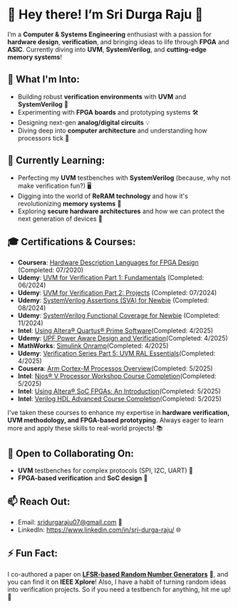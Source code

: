 # **👋 Hey there! I’m Sri Durga Raju 🌟**

I’m a **Computer & Systems Engineering** enthusiast with a passion for **hardware design**, **verification**, and bringing ideas to life through **FPGA** and **ASIC**. Currently diving into **UVM**, **SystemVerilog**, and **cutting-edge memory systems**!

## 👀 What I'm Into:
- Building robust **verification environments** with **UVM** and **SystemVerilog** 🔧
- Experimenting with **FPGA boards** and prototyping systems 🛠️
- Designing next-gen **analog/digital circuits** 💡
- Diving deep into **computer architecture** and understanding how processors tick 🧠

## 🌱 Currently Learning:
- Perfecting my **UVM** testbenches with **SystemVerilog** (because, why not make verification fun?) 🖥️
- Digging into the world of **ReRAM technology** and how it's revolutionizing **memory systems** 💾
- Exploring **secure hardware architectures** and how we can protect the next generation of devices 🔐

## 🎓 Certifications & Courses:
- **Coursera**: [Hardware Description Languages for FPGA Design](https://www.coursera.org/account/accomplishments/verify/BHYEE96EFU8T?utm_source=link&utm_medium=certificate&utm_content=cert_image&utm_campaign=pdf_header_button&utm_product=course) (Completed: 07/2020)
- **Udemy**: [UVM for Verification Part 1: Fundamentals](https://www.udemy.com/certificate/UC-c3b38464-c854-499e-ac86-a7aa4db2061a/) (Completed: 06/2024)
- **Udemy**: [UVM for Verification Part 2: Projects](https://www.udemy.com/course/uvm-methodology-for-asic-verification/) (Completed: 07/2024)
- **Udemy**: [SystemVerilog Assertions (SVA) for Newbie](https://www.udemy.com/certificate/UC-4b271f9c-bf90-4158-84a2-cb419cc1cc9e/) (Completed: 08/2024)
- **Udemy**: [SystemVerilog Functional Coverage for Newbie](https://www.udemy.com/certificate/UC-bfaa4c85-e6d8-48b1-a6ed-00158f1881c7/) (Completed: 11/2024)
- **Intel**: [Using Altera® Quartus® Prime Software](https://www.credly.com/badges/211627b8-0fb4-4308-9edc-06476fce8754/public_url)(Completed: 4/2025)
- **Udemy**: [UPF Power Aware Design and Verification](https://www.udemy.com/certificate/UC-ca9a5334-e73a-401d-af5c-a802e050ab87/)(Completed: 4/2025)
- **MathWorks**: [Simulink Onramp](https://matlabacademy.mathworks.com/progress/share/certificate.html?id=bebbdcae-05f6-4ba5-9c01-d6f752517c6f&)(Completed: 4/2025)
- **Udemy**:  [Verification Series Part 5: UVM RAL Essentials](https://www.udemy.com/certificate/UC-397e9923-e7d0-48e1-8e73-627488e75f4a/)(Completed: 4/2025)
- **Cousera**: [Arm Cortex-M Processos Overview](https://coursera.org/share/00899a2045a0c120b0bd73f8c660e990)(Completed: 5/2025)
- **Intel**: [Nios® V Processor Workshop Course Completion](https://www.credly.com/badges/f9c06cd0-7544-452a-b4ec-9177be0363ed/public_url)(Completed: 5/2025)
- **Intel**: [Using Altera® SoC FPGAs: An Introduction](https://www.credly.com/badges/49908e37-175d-49d0-a5ad-97895ac8f9e8/public_url)(Completed: 5/2025)
- **Intel**: [Verilog HDL Advanced Course Completion](https://www.credly.com/badges/474af5f8-9641-4b49-a22c-deb0c6781870/public_url)(Completed: 5/2025)
  
I've taken these courses to enhance my expertise in **hardware verification, UVM methodology, and FPGA-based prototyping**. Always eager to learn more and apply these skills to real-world projects! 📚

## 💞️ Open to Collaborating On:
- **UVM** testbenches for complex protocols (SPI, I2C, UART) 🧪
- **FPGA-based verification** and **SoC design** 🧩

## 📫 Reach Out:
- Email: sridurgaraju07@gmail.com 💬
- LinkedIn: https://www.linkedin.com/in/sri-durga-raju/ 🌐

## ⚡ Fun Fact:
I co-authored a paper on [**LFSR-based Random Number Generators**](https://ieeexplore.ieee.org/document/9214240) 📝, and you can find it on **IEEE Xplore**! Also, I have a habit of turning random ideas into verification projects. So if you need a testbench for anything, hit me up! 🚀
